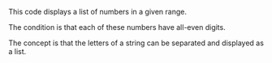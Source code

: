 This code displays a list of numbers in a given range.

The condition is that each of these numbers have all-even digits.

The concept is that the letters of a string can be separated and displayed as a list.
